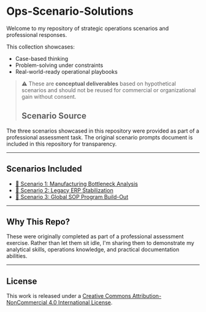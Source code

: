 # Ops-Scenario-Solutions

Welcome to my repository of strategic operations scenarios and professional responses.

This collection showcases:
- Case-based thinking
- Problem-solving under constraints
- Real-world-ready operational playbooks

> ⚠️ These are **conceptual deliverables** based on hypothetical scenarios and should not be reused for commercial or organizational gain without consent.
> ## Scenario Source

The three scenarios showcased in this repository were provided as part of a professional assessment task. The original scenario prompts document is included in this repository for transparency.


---

## Scenarios Included

- [📄 Scenario 1: Manufacturing Bottleneck Analysis](./Scenario-1_Manufacturing-Bottleneck.pdf)
- [📄 Scenario 2: Legacy ERP Stabilization](./Scenario-2_Legacy-ERP-Stabilization.pdf)
- [📄 Scenario 3: Global SOP Program Build-Out](./Scenario-3_Global-SOP-Program.pdf)

---

## Why This Repo?
These were originally completed as part of a professional assessment exercise. Rather than let them sit idle, I'm sharing them to demonstrate my analytical skills, operations knowledge, and practical documentation abilities.

---

## License
This work is released under a [Creative Commons Attribution-NonCommercial 4.0 International License](https://creativecommons.org/licenses/by-nc/4.0/).
